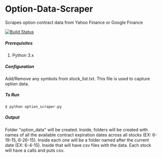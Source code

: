 # Option-Data-Scraper

Scrapes option contract data from Yahoo Finance or Google Finance

[![Build Status](https://travis-ci.org/rahulsh1/OptionDataScraper.svg?branch=master)](https://travis-ci.org/rahulsh1/OptionDataScraper)

##### Prerequisites
1. Python 3.x

##### Configuration

Add/Remove any symbols from stock_list.txt. This file is used to capture option data.

##### To Run
    $ python option_scraper.py
    
##### Output
Folder "option_data" will be created. 
Inside, folders will be created with names of all the available contract expiration dates across all stocks (EX: 6-19-15, 6-26-15). 
Inside each one will be a folder named after the current date (EX: 6-4-15). Inside that will have csv files with the data.
Each stock will have a calls and puts csv.


